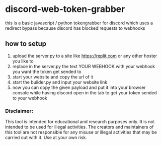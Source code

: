 # discord-web-token-grabber
this is a basic javascript / python tokengrabber for discord which uses a redirect bypass because discord has blocked requests to webhooks

## how to setup

1. upload the server.py to a site like https://replit.com or any other hoster you like to
2. replace in the server.py the text YOUR WEBHOOK with your webhook you want the token get sended to
3. start your website and copy the url of it
4. start the builder.py and input your website link 
5. now you can copy the given payload and put it into your browser console while having discord open in the tab to get your token sended to your webhook

### Disclaimer:

This tool is intended for educational and research purposes only. It is not intended to be used for illegal activities. The creators and maintainers of this tool are not responsible for any misuse or illegal activities that may be carried out with it. Use at your own risk.
